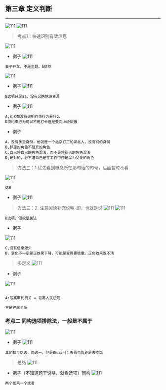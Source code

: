 ## 第三章 定义判断
----

![111](../images1/1.png)
![111](../images1/2.png)

> 考点1：快速识别有效信息

![111](../images1/3.png)

- 例子
![111](../images1/4.png)
```
妻子开车，不是主题。b排除
```
![111](../images1/5.png)

- 例子
![111](../images1/6.png)
```
B选项只是aa，没有交换旅游资源
```

- 例子
![111](../images1/7.png)
```
A,B,C都没有说明约束行为是什么
D项约束行为可以不用打卡但是要向上级回报
```

- 例子

```
A，没有多重身份，他就是一个北京打工的湖北人，没有别的身份
B,梦里的角色不是真的角色
C,自己将自己的角色混淆，而不是将别人的角色混淆
D,是对的，分不清自己是在工作中还是以为父亲的角色
```
> 方法三：1.优先看到概念所在那句话的句号，后面暂时不看

![111](../images1/9.png)
```
选B
```

- 例子
![111](../images1/10.png)

> 方法三：2. 注意阅读补充说明-即，也就是说
![111](../images1/11.png)
![111](../images1/12.png)

```
D选项，侵权是民法
```
- 例子

![111](../images1/13.png)

```
C,没有信息源头
D，变化不一定是正效果下降，可能是变得更稳重。正负效果说不清
```

> 多定义
![111](../images1/14.png)

- 例子

![111](../images1/15.png)

```

A:最高审判机关 = 最高人民法院

不是种属关系
```

### 考点二 同构选项排除法，一般是不属于

![111](../images1/16.png)

- 例子
![111](../images1/17.png)
```
其他都可以选，而选一，但是B应该问：去看电影还是去吃饭
```

> 总结
![111](../images1/18.png)

- 例子（不知道题干说啥，就看选项）同构
![111](../images1/19.png)

```
两个如果一个或者
```